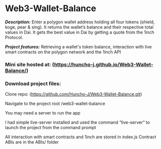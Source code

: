 # Web3-Wallet-Balance

***Description:***
Enter a polygon wallet address holding all four tokens (shield, koge, pear & sing). It returns the wallet’s balance and their respective total values in Dai. It gets the best value in Dai by getting a quote from the 1inch Protocol.

***Project features:***
Retrieving a wallet's token balance, interaction with live smart contracts on the polygon network and the 1inch API

### Mini site hosted at: (https://huncho-j.github.io/Web3-Wallet-Balance/)

### Download project files:

Clone repo: (https://github.com/Huncho-J/Web3-Wallet-Balance.git)

Navigate to the project root /web3-wallet-balance

You may need a server to run the app

I had simple live-server installed and used the command “live-server” to launch the project from the command prompt 

<p>All interaction with smart contracts and 1inch are stored in index.js
Contract ABIs are in the ABIs/ folder </p>

